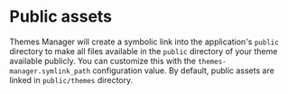 # Public assets

Themes Manager will create a symbolic link into the application's `public` directory to make all files available in the `public` directory of your theme available publicly. You can customize this with the `themes-manager.symlink_path` configuration value. By default, public assets are linked in `public/themes` directory.